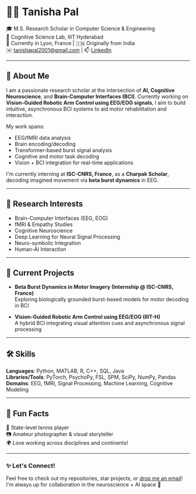 # 👩‍💻 Tanisha Pal

🎓 M.S. Research Scholar in Computer Science & Engineering  
🧠 Cognitive Science Lab, IIIT Hyderabad  
📍 Currently in Lyon, France | 🇮🇳 Originally from India  
✉️ tanishapal2001@gmail.com | 📫 [LinkedIn](https://linkedin.com/in/tanisha-pal-0770921bb)

---

## 🔬 About Me

I am a passionate research scholar at the intersection of **AI, Cognitive Neuroscience**, and **Brain-Computer Interfaces (BCI)**. Currently working on **Vision-Guided Robotic Arm Control using EEG/EOG signals**, I aim to build intuitive, asynchronous BCI systems to aid motor rehabilitation and interaction.

My work spans:
- EEG/fMRI data analysis  
- Brain encoding/decoding  
- Transformer-based burst signal analysis  
- Cognitive and motor task decoding  
- Vision + BCI integration for real-time applications

I'm currently interning at **ISC-CNRS, France**, as a **Charpak Scholar**, decoding imagined movement via **beta burst dynamics** in EEG.

---

## 🧠 Research Interests

- Brain-Computer Interfaces (EEG, EOG)
- fMRI & Empathy Studies
- Cognitive Neuroscience
- Deep Learning for Neural Signal Processing
- Neuro-symbolic Integration
- Human-AI Interaction

---

## 🧪 Current Projects

- **Beta Burst Dynamics in Motor Imagery (Internship @ ISC-CNRS, France)**  
  Exploring biologically grounded burst-based models for motor decoding in BCI

- **Vision-Guided Robotic Arm Control using EEG/EOG (IIIT-H)**  
  A hybrid BCI integrating visual attention cues and asynchronous signal processing

---

## 🛠️ Skills

**Languages**: Python, MATLAB, R, C++, SQL, Java  
**Libraries/Tools**: PyTorch, PsychoPy, FSL, SPM, SciPy, NumPy, Pandas  
**Domains**: EEG, fMRI, Signal Processing, Machine Learning, Cognitive Modeling


---

## 📸 Fun Facts

🎾 State-level tennis player  
📷 Amateur photographer & visual storyteller  
🌍 Love working across disciplines and continents!

---

### ✨ Let's Connect!

Feel free to check out my repositories, star projects, or [drop me an email](mailto:tanishapal2001@gmail.com)! I'm always up for collaboration in the neuroscience + AI space 🚀

